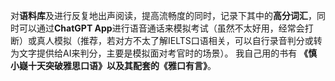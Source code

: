 对**语料库**及进行反复地出声阅读，提高流畅度的同时，记录下其中的**高分词汇**，同时可以通过**ChatGPT App**进行语音通话来模拟考试（虽然不太好用，经常会打断）或真人模拟（推荐，若对方不太了解IELTS口语相关，可以自行录音判分或转为文字提供给AI来判分，主要是模拟面对考官时的场景）。
我自己用的书有 **《慎小嶷十天突破雅思口语》以及其配套的《雅口有言》**。